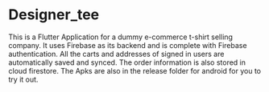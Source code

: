 # Designer_tee

This is a Flutter Application for a dummy e-commerce t-shirt selling company.
It uses Firebase as its backend and is complete with Firebase authentication.
All the carts and addresses of signed in users are automatically saved and synced.
The order information is also stored in cloud firestore.
The Apks are also in the release folder for android for you to try it out.
